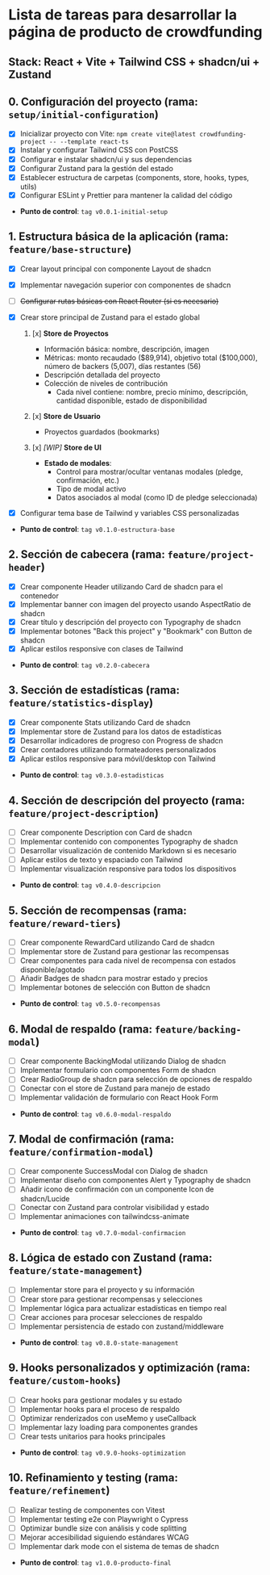 # Lista de tareas para desarrollar la página de producto de crowdfunding

## Stack: React + Vite + Tailwind CSS + shadcn/ui + Zustand

## 0. Configuración del proyecto (rama: `setup/initial-configuration`)

- [x] Inicializar proyecto con Vite: `npm create vite@latest crowdfunding-project -- --template react-ts`
- [x] Instalar y configurar Tailwind CSS con PostCSS
- [x] Configurar e instalar shadcn/ui y sus dependencias
- [x] Configurar Zustand para la gestión del estado
- [x] Establecer estructura de carpetas (components, store, hooks, types, utils)
- [x] Configurar ESLint y Prettier para mantener la calidad del código
- **Punto de control**: `tag v0.0.1-initial-setup`

## 1. Estructura básica de la aplicación (rama: `feature/base-structure`)

- [x] Crear layout principal con componente Layout de shadcn
- [x] Implementar navegación superior con componentes de shadcn
- [ ] ~~Configurar rutas básicas con React Router (si es necesario)~~
- [x] Crear store principal de Zustand para el estado global

  1. [x] **Store de Proyectos**

     - Información básica: nombre, descripción, imagen
     - Métricas: monto recaudado (\$89,914), objetivo total (\$100,000), número de backers (5,007), días restantes (56)
     - Descripción detallada del proyecto
     - Colección de niveles de contribución
       - Cada nivel contiene: nombre, precio mínimo, descripción, cantidad disponible, estado de disponibilidad

  2. [x] **Store de Usuario**

     - Proyectos guardados (bookmarks)

  3. [x] _[WIP]_ **Store de UI**

     - **Estado de modales**:
       - Control para mostrar/ocultar ventanas modales (pledge, confirmación, etc.)
       - Tipo de modal activo
       - Datos asociados al modal (como ID de pledge seleccionada)

- [x] Configurar tema base de Tailwind y variables CSS personalizadas
- **Punto de control**: `tag v0.1.0-estructura-base`

## 2. Sección de cabecera (rama: `feature/project-header`)

- [x] Crear componente Header utilizando Card de shadcn para el contenedor
- [x] Implementar banner con imagen del proyecto usando AspectRatio de shadcn
- [x] Crear título y descripción del proyecto con Typography de shadcn
- [x] Implementar botones "Back this project" y "Bookmark" con Button de shadcn
- [x] Aplicar estilos responsive con clases de Tailwind
- **Punto de control**: `tag v0.2.0-cabecera`

## 3. Sección de estadísticas (rama: `feature/statistics-display`)

- [x] Crear componente Stats utilizando Card de shadcn
- [x] Implementar store de Zustand para los datos de estadísticas
- [x] Desarrollar indicadores de progreso con Progress de shadcn
- [x] Crear contadores utilizando formateadores personalizados
- [x] Aplicar estilos responsive para móvil/desktop con Tailwind
- **Punto de control**: `tag v0.3.0-estadisticas`

## 4. Sección de descripción del proyecto (rama: `feature/project-description`)

- [ ] Crear componente Description con Card de shadcn
- [ ] Implementar contenido con componentes Typography de shadcn
- [ ] Desarrollar visualización de contenido Markdown si es necesario
- [ ] Aplicar estilos de texto y espaciado con Tailwind
- [ ] Implementar visualización responsive para todos los dispositivos
- **Punto de control**: `tag v0.4.0-descripcion`

## 5. Sección de recompensas (rama: `feature/reward-tiers`)

- [ ] Crear componente RewardCard utilizando Card de shadcn
- [ ] Implementar store de Zustand para gestionar las recompensas
- [ ] Crear componentes para cada nivel de recompensa con estados disponible/agotado
- [ ] Añadir Badges de shadcn para mostrar estado y precios
- [ ] Implementar botones de selección con Button de shadcn
- **Punto de control**: `tag v0.5.0-recompensas`

## 6. Modal de respaldo (rama: `feature/backing-modal`)

- [ ] Crear componente BackingModal utilizando Dialog de shadcn
- [ ] Implementar formulario con componentes Form de shadcn
- [ ] Crear RadioGroup de shadcn para selección de opciones de respaldo
- [ ] Conectar con el store de Zustand para manejo de estado
- [ ] Implementar validación de formulario con React Hook Form
- **Punto de control**: `tag v0.6.0-modal-respaldo`

## 7. Modal de confirmación (rama: `feature/confirmation-modal`)

- [ ] Crear componente SuccessModal con Dialog de shadcn
- [ ] Implementar diseño con componentes Alert y Typography de shadcn
- [ ] Añadir icono de confirmación con un componente Icon de shadcn/Lucide
- [ ] Conectar con Zustand para controlar visibilidad y estado
- [ ] Implementar animaciones con tailwindcss-animate
- **Punto de control**: `tag v0.7.0-modal-confirmacion`

## 8. Lógica de estado con Zustand (rama: `feature/state-management`)

- [ ] Implementar store para el proyecto y su información
- [ ] Crear store para gestionar recompensas y selecciones
- [ ] Implementar lógica para actualizar estadísticas en tiempo real
- [ ] Crear acciones para procesar selecciones de respaldo
- [ ] Implementar persistencia de estado con zustand/middleware
- **Punto de control**: `tag v0.8.0-state-management`

## 9. Hooks personalizados y optimización (rama: `feature/custom-hooks`)

- [ ] Crear hooks para gestionar modales y su estado
- [ ] Implementar hooks para el proceso de respaldo
- [ ] Optimizar renderizados con useMemo y useCallback
- [ ] Implementar lazy loading para componentes grandes
- [ ] Crear tests unitarios para hooks principales
- **Punto de control**: `tag v0.9.0-hooks-optimization`

## 10. Refinamiento y testing (rama: `feature/refinement`)

- [ ] Realizar testing de componentes con Vitest
- [ ] Implementar testing e2e con Playwright o Cypress
- [ ] Optimizar bundle size con análisis y code splitting
- [ ] Mejorar accesibilidad siguiendo estándares WCAG
- [ ] Implementar dark mode con el sistema de temas de shadcn
- **Punto de control**: `tag v1.0.0-producto-final`
